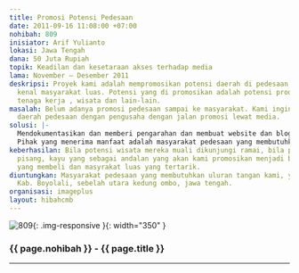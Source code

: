 ```yaml
---
title: Promosi Potensi Pedesaan
date: 2011-09-16 11:08:00 +07:00
nohibah: 809
inisiator: Arif Yulianto
lokasi: Jawa Tengah
dana: 50 Juta Rupiah
topik: Keadilan dan kesetaraan akses terhadap media
lama: November – Desember 2011
deskripsi: Proyek kami adalah mempromosikan potensi daerah di pedesaan agar bisa di
  kenal masyarakat luas. Potensi yang di promosikan adalah potensi produksi daerah,
  tenaga kerja , wisata dan lain-lain.
masalah: Belum adanya promosi pedesaan sampai ke masyarakat. Kami ingin menjembatani
  daerah pedesaan dengan pengusaha dengan jalan promosi lewat media.
solusi: |-
  Mendokumentasikan dan memberi pengarahan dan membuat website dan blog untuk potensi daerah pedesaan tersebut.
  Pihak yang menerima manfaat adalah masyarakat pedesaan yang membutuhkan uluran tangan kami, yaitu desa Juwangi, Kab. Boyolali, sebelah utara Kedung Ombo, Jawa Tengah.
keberhasilan: Bila potensi wisata mereka muali dikunjungi ramai, bila penjualan jagung,
  pisang, kayu yang sebagai andalan yang akan kami promosikan menjadi banyak pengusaha
  yang membeli dan masyrakat luas yang tertarik.
diuntungkan: Masyarakat pedesaan yang membutuhkan uluran tangan kami, yaitu desa Juwangi,
  Kab. Boyolali, sebelah utara kedung ombo, jawa tengah.
organisasi: imageplus
layout: hibahcmb
---
```


![809](/static/img/hibahcmb/809.png){: .img-responsive }{: width="350" }

### {{ page.nohibah }} - {{ page.title }}

---

